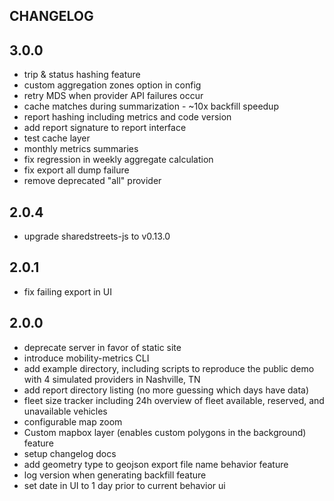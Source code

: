 CHANGELOG
---

## 3.0.0

- trip & status hashing feature
- custom aggregation zones option in config
- retry MDS when provider API failures occur
- cache matches during summarization - ~10x backfill speedup
- report hashing including metrics and code version
- add report signature to report interface
- test cache layer
- monthly metrics summaries
- fix regression in weekly aggregate calculation
- fix export all dump failure
- remove deprecated "all" provider

## 2.0.4

- upgrade sharedstreets-js to v0.13.0

## 2.0.1

- fix failing export in UI

## 2.0.0

- deprecate server in favor of static site
- introduce mobility-metrics CLI
- add example directory, including scripts to reproduce the public demo with 4 simulated providers in Nashville, TN
- add report directory listing (no more guessing which days have data)
- fleet size tracker including 24h overview of fleet available, reserved, and unavailable vehicles
- configurable map zoom
- Custom mapbox layer (enables custom polygons in the background) feature
- setup changelog docs
- add geometry type to geojson export file name behavior feature
- log version when generating backfill feature
- set date in UI to 1 day prior to current behavior ui
